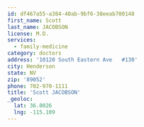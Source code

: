 ```yaml
---
id: df467a55-a384-40ab-9bf6-38eeab700148
first_name: Scott
last_name: JACOBSON
license: M.D.
services:
  - family-medicine
category: doctors
address: '10120 South Eastern Ave   #130'
city: Henderson
state: NV
zip: '89052'
phone: 702-970-1111
title: 'Scott JACOBSON'
_geoloc:
  lat: 36.0026
  lng: -115.109
---
```

